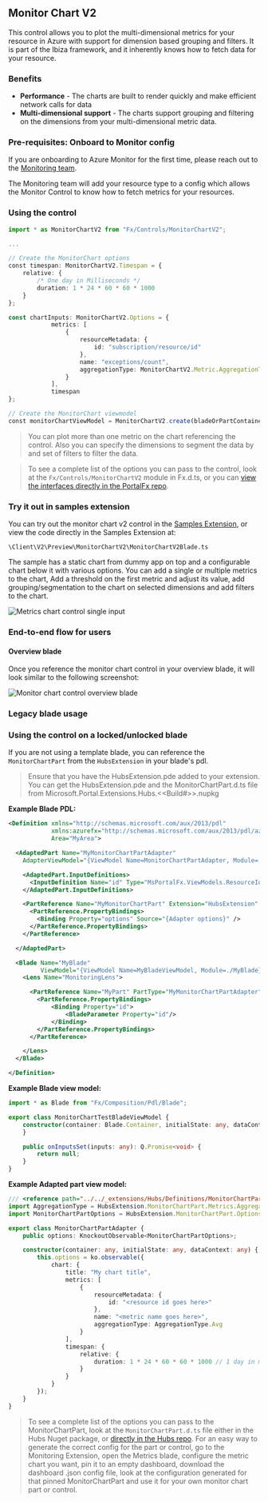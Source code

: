 <a name="monitor-chart-v2"></a>
## Monitor Chart V2
This control allows you to plot the multi-dimensional metrics for your resource in Azure with support for dimension based grouping and filters. It is part of the Ibiza framework, and it inherently knows how to fetch data for your resource.

<a name="monitor-chart-v2-benefits"></a>
### Benefits
- **Performance** - The charts are built to render quickly and make efficient network calls for data
- **Multi-dimensional support** - The charts support grouping and filtering on the dimensions from your multi-dimensional metric data.

<a name="monitor-chart-v2-pre-requisites-onboard-to-monitor-config"></a>
### Pre-requisites: Onboard to Monitor config
If you are onboarding to Azure Monitor for the first time, please reach out to the [Monitoring team](mailto:monitoringcontrib@microsoft.com).

The Monitoring team will add your resource type to a config which allows the Monitor Control to know how to fetch metrics for your resources.


<a name="monitor-chart-v2-using-the-control"></a>
### Using the control
```typescript
import * as MonitorChartV2 from "Fx/Controls/MonitorChartV2";

...

// Create the MonitorChart options
const timespan: MonitorChartV2.Timespan = {
    relative: {
        /* One day in Milliseconds */
        duration: 1 * 24 * 60 * 60 * 1000
    }
};

const chartInputs: MonitorChartV2.Options = {
            metrics: [
                {
                    resourceMetadata: {
                        id: "subscription/resource/id"
                    },
                    name: "exceptions/count",
                    aggregationType: MonitorChartV2.Metric.AggregationType.Sum
                }
            ],
            timespan
};

// Create the MonitorChart viewmodel
const monitorChartViewModel = MonitorChartV2.create(bladeOrPartContainer, chartInputs);
```

> You can plot more than one metric on the chart referencing the control. Also you can specify the dimensions to segment the data by and set of filters to filter the data.

> To see a complete list of the options you can pass to the control, look at the `Fx/Controls/MonitorChartV2` module in Fx.d.ts, or you can [view the interfaces directly in the PortalFx repo][4].

<a name="monitor-chart-v2-try-it-out-in-samples-extension"></a>
### Try it out in samples extension
You can try out the monitor chart v2 control in the [Samples Extension][1], or view the code directly in the Samples Extension at:

`\Client\V2\Preview\MonitorChartV2\MonitorChartV2Blade.ts`

The sample has a static chart from dummy app on top and a configurable chart below it with various options. You can add a single or multiple metrics to the chart, Add a threshold on the first metric and adjust its value, add grouping/segmentation to the chart on selected dimensions and add filters to the chart.

![Metrics chart control single input][2]

<a name="monitor-chart-v2-end-to-end-flow-for-users"></a>
### End-to-end flow for users

<a name="monitor-chart-v2-end-to-end-flow-for-users-overview-blade"></a>
#### Overview blade
Once you reference the monitor chart control in your overview blade, it will look similar to the following screenshot:

![Monitor chart control overview blade][3]

<a name="monitor-chart-v2-legacy-blade-usage"></a>
### Legacy blade usage
<a name="monitor-chart-v2-using-the-control-on-a-locked-unlocked-blade"></a>
### Using the control on a locked/unlocked blade
If you are not using a template blade, you can reference the `MonitorChartPart` from the `HubsExtension` in your blade's pdl.

> Ensure that you have the HubsExtension.pde added to your extension. You can get the HubsExtension.pde and the MonitorChartPart.d.ts file from Microsoft.Portal.Extensions.Hubs.<<Build#>>.nupkg

**Example Blade PDL:**
```xml
<Definition xmlns="http://schemas.microsoft.com/aux/2013/pdl"
            xmlns:azurefx="http://schemas.microsoft.com/aux/2013/pdl/azurefx"
            Area="MyArea">

  <AdaptedPart Name="MyMonitorChartPartAdapter"
    AdapterViewModel="{ViewModel Name=MonitorChartPartAdapter, Module=./MonitorChartPartAdapter}">

    <AdaptedPart.InputDefinitions>
      <InputDefinition Name="id" Type="MsPortalFx.ViewModels.ResourceId" />
    </AdaptedPart.InputDefinitions>

    <PartReference Name="MyMonitorChartPart" Extension="HubsExtension" PartType="MonitorChartPart">
      <PartReference.PropertyBindings>
        <Binding Property="options" Source="{Adapter options}" />
      </PartReference.PropertyBindings>
    </PartReference>

  </AdaptedPart>

  <Blade Name="MyBlade"
         ViewModel="{ViewModel Name=MyBladeViewModel, Module=./MyBlade}">
    <Lens Name="MonitoringLens">

      <PartReference Name="MyPart" PartType="MyMonitorChartPartAdapter" InitialSize="HeroWide">
        <PartReference.PropertyBindings>
            <Binding Property="id">
                <BladeParameter Property="id"/>
            </Binding>
        </PartReference.PropertyBindings>
      </PartReference>

    </Lens>
  </Blade>

</Definition>
```

**Example Blade view model:**
```typescript
import * as Blade from "Fx/Composition/Pdl/Blade";

export class MonitorChartTestBladeViewModel {
    constructor(container: Blade.Container, initialState: any, dataContext: any) {
    }

    public onInputsSet(inputs: any): Q.Promise<void> {
        return null;
    }
}
```

**Example Adapted part view model:**
```typescript
/// <reference path="../../_extensions/Hubs/Definitions/MonitorChartPart.d.ts />
import AggregationType = HubsExtension.MonitorChartPart.Metrics.AggregationType;
import MonitorChartPartOptions = HubsExtension.MonitorChartPart.Options;

export class MonitorChartPartAdapter {
    public options: KnockoutObservable<MonitorChartPartOptions>;

    constructor(container: any, initialState: any, dataContext: any) {
        this.options = ko.observable({
            chart: {
                title: "My chart title",
                metrics: [
                    {
                        resourceMetadata: {
                            id: "<resource id goes here>"
                        },
                        name: "<metric name goes here>",
                        aggregationType: AggregationType.Avg
                    }
                ],
                timespan: {
                    relative: {
                        duration: 1 * 24 * 60 * 60 * 1000 // 1 day in milliseconds
                    }
                }
            }
        });
    }
}
```

> To see a complete list of the options you can pass to the MonitorChartPart, look at the `MonitorChartPart.d.ts` file either in the Hubs Nuget package, or [directly in the Hubs repo][5].
> For an easy way to generate the correct config for the part or control, go to the Monitoring Extension, open the Metrics blade, configure the metric chart you want, pin it to an empty dashboard, download the dashboard .json config file, look at the configuration generated for that pinned MonitorChartPart and use it for your own monitor chart part or control.

<!-- References -->
[1]: https://df.onecloud.azure-test.net/#blade/SamplesExtension/SDKMenuBlade/monitorchartv2
[2]: ../media/portalfx-controls-monitor-chart-v2/monitor-chart-v2-control-sample.png
[3]: ../media/portalfx-controls-monitor-chart-v2/monitor-chart-v2-control-overview-blade.png
[4]: https://msazure.visualstudio.com/DefaultCollection/One/_git/AzureUX-PortalFX?path=%2Fsrc%2FSDK%2FFramework.Client%2FTypeScript%2FFx%2FControls%2FMonitorChartV2.ts&version=GBproduction&_a=contents
[5]: https://msazure.visualstudio.com/DefaultCollection/One/_git/AzureUX-PortalFX?path=%2Fsrc%2FSDK%2FExtensions%2FHubsExtension%2FTypeScript%2FHubsExtension%2FForExport%2FMonitorChartPart.d.ts&_a=contents
